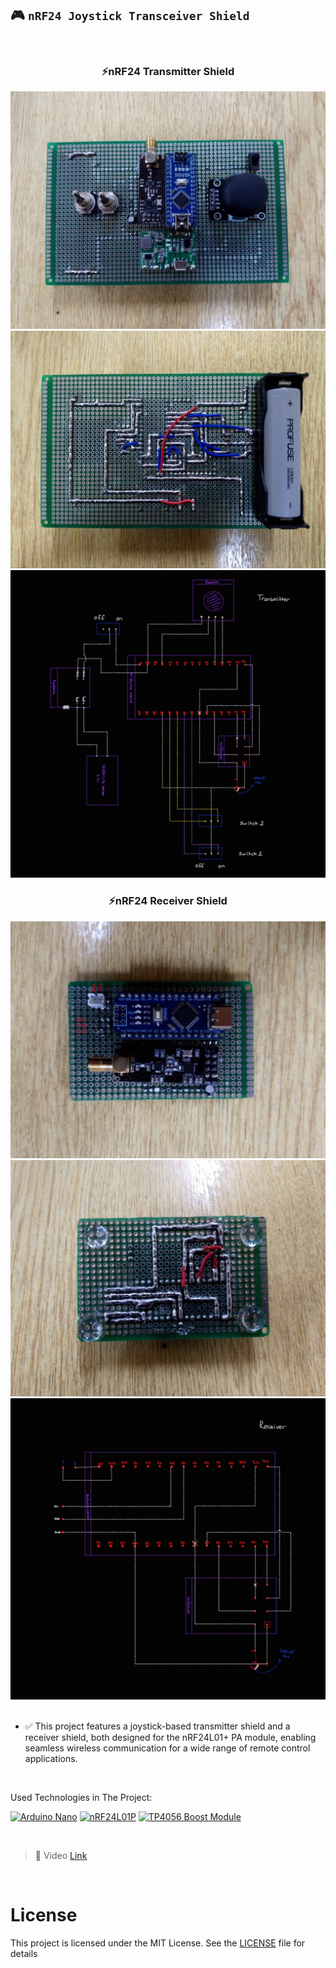 ## 🎮 `nRF24 Joystick Transceiver Shield`

<br>

<div align="center">
<h3> ⚡nRF24 Transmitter Shield </h3>
<img src="./images/nrf24-transmitter-shield-front.jpg" alt="nrf24-transmitter-shield-front">
<img src="./images/nrf24-transmitter-shield-back.jpg" alt="nrf24-transmitter-shield-back">
<img src="./images/nrf24-transmitter-pinout.jpg" alt="nrf24-transmitter-pinout">
<h3> ⚡nRF24 Receiver Shield </h3>
<img src="./images/nrf24-receiver-shield-front.jpg" alt="nrf24-receiver-shield-front">
<img src="./images/nrf24-receiver-shield-back.jpg" alt="nrf24-receiver-shield-back">
<img src="./images/nrf24-receiver-pinout.jpg" alt="nrf24-receiver-pinout">
</div>

<br>

- ✅ This project features a joystick-based transmitter shield and a receiver shield, both designed for the nRF24L01+ PA module, enabling seamless wireless communication for a wide range of remote control applications.

<br>

Used Technologies in The Project:

[![Arduino Nano](https://img.shields.io/badge/Arduino%20Nano-C70D2C?style=for-the-badge&logo=arduino&color=00878F)](https://docs.arduino.cc/hardware/nano//)
[![nRF24L01P](https://img.shields.io/badge/nRF24L01P-000?style=for-the-badge&logoColor=white&color=000000)](./datasheets/nRF24L01P_datasheet_v1.pdf)
[![TP4056 Boost Module](https://img.shields.io/badge/TP4056%20Boost%20Module-C70D2C?style=for-the-badge&logoColor=white&color=506365)](./datasheets/tp4056.pdf)

<br>

> 📱 Video [Link](https://youtube.com/shorts/6rhBQ6Ti7NQ?si=EJpQZLDAEJn7jkGk)

<br>

# License

This project is licensed under the MIT License. See the [LICENSE](LICENSE) file for details
